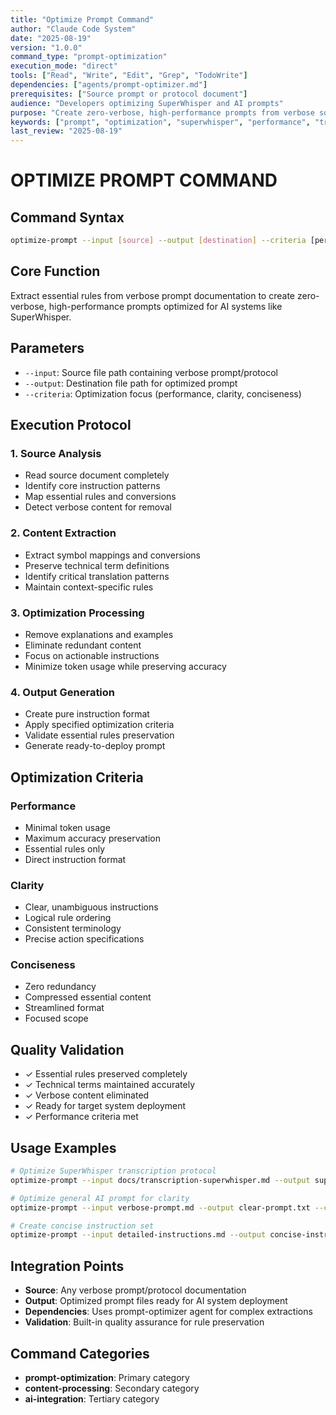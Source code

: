```yaml
---
title: "Optimize Prompt Command"
author: "Claude Code System"
date: "2025-08-19"
version: "1.0.0"
command_type: "prompt-optimization"
execution_mode: "direct"
tools: ["Read", "Write", "Edit", "Grep", "TodoWrite"]
dependencies: ["agents/prompt-optimizer.md"]
prerequisites: ["Source prompt or protocol document"]
audience: "Developers optimizing SuperWhisper and AI prompts"
purpose: "Create zero-verbose, high-performance prompts from verbose source material"
keywords: ["prompt", "optimization", "superwhisper", "performance", "transcription"]
last_review: "2025-08-19"
---
```


# OPTIMIZE PROMPT COMMAND

## Command Syntax

```bash
optimize-prompt --input [source] --output [destination] --criteria [performance|clarity|conciseness]
```

## Core Function

Extract essential rules from verbose prompt documentation to create zero-verbose, high-performance prompts optimized for AI systems like SuperWhisper.

## Parameters

- `--input`: Source file path containing verbose prompt/protocol
- `--output`: Destination file path for optimized prompt
- `--criteria`: Optimization focus (performance, clarity, conciseness)

## Execution Protocol

### 1. Source Analysis
- Read source document completely
- Identify core instruction patterns
- Map essential rules and conversions
- Detect verbose content for removal

### 2. Content Extraction
- Extract symbol mappings and conversions
- Preserve technical term definitions
- Identify critical translation patterns
- Maintain context-specific rules

### 3. Optimization Processing
- Remove explanations and examples
- Eliminate redundant content
- Focus on actionable instructions
- Minimize token usage while preserving accuracy

### 4. Output Generation
- Create pure instruction format
- Apply specified optimization criteria
- Validate essential rules preservation
- Generate ready-to-deploy prompt

## Optimization Criteria

### Performance
- Minimal token usage
- Maximum accuracy preservation
- Essential rules only
- Direct instruction format

### Clarity
- Clear, unambiguous instructions
- Logical rule ordering
- Consistent terminology
- Precise action specifications

### Conciseness
- Zero redundancy
- Compressed essential content
- Streamlined format
- Focused scope

## Quality Validation

- ✓ Essential rules preserved completely
- ✓ Technical terms maintained accurately
- ✓ Verbose content eliminated
- ✓ Ready for target system deployment
- ✓ Performance criteria met

## Usage Examples

```bash
# Optimize SuperWhisper transcription protocol
optimize-prompt --input docs/transcription-superwhisper.md --output superwhisper-prompt.txt --criteria performance

# Optimize general AI prompt for clarity
optimize-prompt --input verbose-prompt.md --output clear-prompt.txt --criteria clarity

# Create concise instruction set
optimize-prompt --input detailed-instructions.md --output concise-instructions.txt --criteria conciseness
```

## Integration Points

- **Source**: Any verbose prompt/protocol documentation
- **Output**: Optimized prompt files ready for AI system deployment
- **Dependencies**: Uses prompt-optimizer agent for complex extractions
- **Validation**: Built-in quality assurance for rule preservation

## Command Categories

- **prompt-optimization**: Primary category
- **content-processing**: Secondary category
- **ai-integration**: Tertiary category
